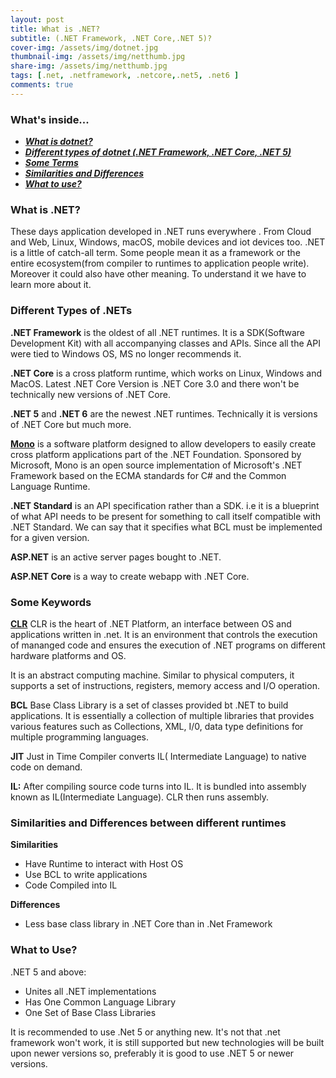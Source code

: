 ```yaml
---
layout: post
title: What is .NET?
subtitle: (.NET Framework, .NET Core,.NET 5)?
cover-img: /assets/img/dotnet.jpg
thumbnail-img: /assets/img/netthumb.jpg
share-img: /assets/img/netthumb.jpg
tags: [.net, .netframework, .netcore,.net5, .net6 ]
comments: true
---
```


### What's inside...
- **_[What is dotnet?](#what-is-net)_**  
- **_[Different types of dotnet (.NET Framework, .NET Core, .NET 5)](#different-types-of-nets)_**    
- **_[Some Terms](#some-keywords)_**   
- **_[Similarities and Differences](#similarities-and-differences-between-different-runtimes)_**  
- **_[What to use?](#what-to-use)_**  

### What is .NET?   
These days application developed in .NET runs everywhere . From Cloud and Web, Linux, Windows, macOS, mobile devices and iot devices too. .NET is a little of catch-all term. Some people mean it as a framework or the entire ecosystem(from compiler to runtimes to application people write). Moreover it could also have other meaning. To understand it we have to learn more about it.

### Different Types of .NETs
 
**.NET Framework** is the oldest of all .NET runtimes. It is a SDK(Software Development Kit) with all accompanying classes and APIs. Since all the API were tied to Windows OS, MS no longer recommends it.   


**.NET Core** is a cross platform runtime, which works on Linux, Windows and MacOS. Latest .NET Core Version is .NET Core 3.0 and there won't be technically new versions of .NET Core.

**.NET 5** and **.NET 6** are the newest .NET runtimes. Technically it is versions of .NET Core but much more.

**[Mono](https://www.mono-project.com/)** is a software platform designed to allow developers to easily create cross platform applications part of the .NET Foundation. Sponsored by Microsoft, Mono is an open source implementation of Microsoft's .NET Framework based on the ECMA standards for C# and the Common Language Runtime.

**.NET Standard** is an API specification rather than a SDK. i.e it is a blueprint of what API needs to be present for something to call itself compatible with .NET Standard. We can say that it specifies what BCL must be implemented for a given version.

**ASP.NET** is an active server pages bought to .NET.

**ASP.NET Core** is a way to create webapp with .NET Core.

### Some Keywords

**[CLR](http://vb.net-informations.com/framework/common_language_runtime.htm)** 
CLR is the heart of .NET Platform, an interface between OS and applications written in .net. It is an environment that controls the execution of mananged code and ensures the execution of .NET programs on different hardware platforms and OS.

It is an abstract computing machine. Similar to physical computers, it supports a set of instructions, registers, memory access and I/O operation.


**BCL** Base Class Library is a set of classes provided bt .NET to build applications. It is essentially a collection of multiple libraries that provides various features such as Collections, XML, I/0, data type definitions for multiple programming languages.

**JIT** Just in Time Compiler converts IL( Intermediate Language) to native code on demand.

**IL:** After compiling source code turns into IL. It is bundled into assembly known as IL(Intermediate Language). CLR then runs assembly.

### Similarities and Differences between different runtimes

**Similarities**
- Have Runtime to interact with Host OS
- Use BCL to write applications
- Code Compiled into IL

**Differences**
- Less base class library in .NET Core than in .Net Framework

### What to Use?

.NET 5 and above:
- Unites all .NET implementations
- Has One Common Language Library
- One Set of Base Class Libraries

It is recommended to use .Net 5 or anything new. It's not that .net framework won't work, it is still supported but new technologies will be built upon newer versions so, preferably it is good to use .NET 5 or newer versions.

